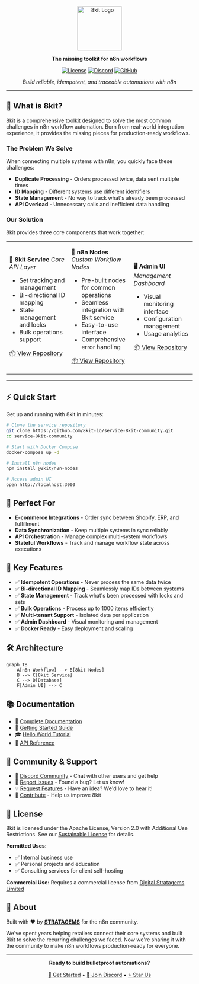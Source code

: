 <div align="center">
<img src="https://8kit.io/logo.svg" alt="8kit Logo" width="120" height="120">

**The missing toolkit for n8n workflows**

[![License](https://img.shields.io/badge/License-Apache%202.0%20with%20Additional%20Use%20Restrictions-yellow.svg)](https://opensource.org/licenses/Apache-2.0)
[![Discord](https://img.shields.io/badge/Discord-Join%20Community-5865F2?logo=discord&logoColor=white)](https://discord.com/invite/NR8eTfHX)
[![GitHub](https://img.shields.io/badge/GitHub-8kit--io-181717?logo=github&logoColor=white)](https://github.com/orgs/8kit-io)

*Build reliable, idempotent, and traceable automations with n8n*

</div>

---

## 🚀 What is 8kit?

8kit is a comprehensive toolkit designed to solve the most common challenges in n8n workflow automation. Born from real-world integration experience, it provides the missing pieces for production-ready workflows.

### The Problem We Solve

When connecting multiple systems with n8n, you quickly face these challenges:
- **Duplicate Processing** - Orders processed twice, data sent multiple times
- **ID Mapping** - Different systems use different identifiers
- **State Management** - No way to track what's already been processed
- **API Overload** - Unnecessary calls and inefficient data handling

### Our Solution

8kit provides three core components that work together:

<table>
<tr>
<td width="33%">

**🔧 8kit Service**
*Core API Layer*

- Set tracking and management
- Bi-directional ID mapping
- State management and locks
- Bulk operations support

[📦 View Repository](https://github.com/8kit-io/service-8kit-community)

</td>
<td width="33%">

**🧩 n8n Nodes**
*Custom Workflow Nodes*

- Pre-built nodes for common operations
- Seamless integration with 8kit service
- Easy-to-use interface
- Comprehensive error handling

[📦 View Repository](https://github.com/8kit-io/n8n-node-8kit-community)

</td>
<td width="33%">

**🖥️ Admin UI**
*Management Dashboard*

- Visual monitoring interface
- Configuration management
- Usage analytics

[📦 View Repository](https://github.com/8kit-io/ui-8kit-community)

</td>
</tr>
</table>

---

## ⚡ Quick Start

Get up and running with 8kit in minutes:

```bash
# Clone the service repository
git clone https://github.com/8kit-io/service-8kit-community.git
cd service-8kit-community

# Start with Docker Compose
docker-compose up -d

# Install n8n nodes
npm install @8kit/n8n-nodes

# Access admin UI
open http://localhost:3000
```

## 🎯 Perfect For

- **E-commerce Integrations** - Order sync between Shopify, ERP, and fulfillment
- **Data Synchronization** - Keep multiple systems in sync reliably
- **API Orchestration** - Manage complex multi-system workflows
- **Stateful Workflows** - Track and manage workflow state across executions

## 🌟 Key Features

- ✅ **Idempotent Operations** - Never process the same data twice
- ✅ **Bi-directional ID Mapping** - Seamlessly map IDs between systems
- ✅ **State Management** - Track what's been processed with locks and sets
- ✅ **Bulk Operations** - Process up to 1000 items efficiently
- ✅ **Multi-tenant Support** - Isolated data per application
- ✅ **Admin Dashboard** - Visual monitoring and management
- ✅ **Docker Ready** - Easy deployment and scaling

## 🛠️ Architecture

```mermaid
graph TB
    A[n8n Workflow] --> B[8kit Nodes]
    B --> C[8kit Service]
    C --> D[Database]
    F[Admin UI] --> C
```

## 📚 Documentation

- 📖 [Complete Documentation](https://8kit.io/docs)
- 🚀 [Getting Started Guide](https://8kit.io/docs/getting-started/self-hosting-docker-compose)
- 🎓 [Hello World Tutorial](https://8kit.io/docs/getting-started/hello-world/print-hello-world-once)
- 🔧 [API Reference](https://8kit.io/docs/api/authentication)

## 🤝 Community & Support

- 💬 [Discord Community](https://discord.com/invite/NR8eTfHX) - Chat with other users and get help
- 🐛 [Report Issues](https://github.com/8kit-io/service-8kit-community/issues) - Found a bug? Let us know!
- 💡 [Request Features](https://github.com/8kit-io/service-8kit-community/discussions) - Have an idea? We'd love to hear it!
- 📝 [Contribute](https://github.com/8kit-io/service-8kit-community/blob/main/CONTRIBUTING.md) - Help us improve 8kit

## 📄 License

8kit is licensed under the Apache License, Version 2.0 with Additional Use Restrictions. See our [Sustainable License](https://8kit.io/sustainable-license) for details.

**Permitted Uses:**
- ✅ Internal business use
- ✅ Personal projects and education
- ✅ Consulting services for client self-hosting

**Commercial Use:** Requires a commercial license from [Digital Stratagems Limited](mailto:hello@8kit.io)

## 🏢 About

Built with ❤️ by [**STRATAGEMS**](https://stratagems.com) for the n8n community.

We've spent years helping retailers connect their core systems and built 8kit to solve the recurring challenges we faced. Now we're sharing it with the community to make n8n workflows production-ready for everyone.

---

<div align="center">

**Ready to build bulletproof automations?**

[🚀 Get Started](https://8kit.io/docs) • [💬 Join Discord](https://discord.com/invite/NR8eTfHX) • [⭐ Star Us](https://github.com/8kit-io/service-8kit-community)

</div>
